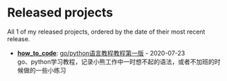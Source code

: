 # Released projects

All <!-- release_count starts -->1<!-- release_count ends --> of my released projects, ordered by the date of their most recent release.

<!-- recent_releases starts -->
* **[how_to_code](https://github.com/minibear2333/how_to_code)**: [go/python语言教程教程第一版](https://github.com/minibear2333/how_to_code/releases/tag/1.0.0) - 2020-07-23
<br>go、python学习教程，记录小熊工作中一时想不起的语法，或者不加班的时候做的一些小练习
<!-- recent_releases ends -->
